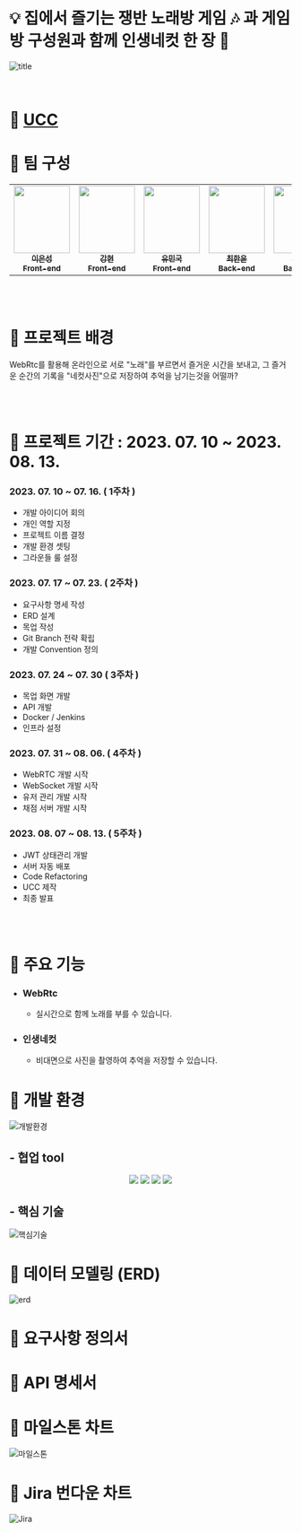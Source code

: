 # 💡 집에서 즐기는 쟁반 노래방 게임 🎶 과 게임방 구성원과 함께 인생네컷 한 장 📸

![title](https://github.com/SeongLI/SeongLI/assets/110223414/8e2f3464-1367-42ea-b984-057c92548330)

</br>

# 🎥 [UCC](https://github.com/SeongLI/SeongLI/assets/110223414/bc31e00a-9be6-4df2-a8d0-abd02ba9c157)

# 👥 팀 구성

<table align="center">
  <tr>
    <td align="center"><a href="https://github.com/SeongLI"><img src="https://avatars.githubusercontent.com/u/110223414?v=4" width="100px;" height="120px;" alt=""/><br /><sub><b>이은성<br>Front-end<br/></b></sub></a></td>
    <td align="center"><a href="https://github.com/hyunnn12"><img src="https://avatars.githubusercontent.com/u/119777617?v=4" width="100px;" height="120px;" alt=""/><br /><sub><b>강현<br> Front-end<br/></b></sub></a></td>
    <td align="center"><a href="https://github.com/acd4548"><img src="https://avatars.githubusercontent.com/u/122504425?v=4" width="100px;" height="120px;" alt=""/><br /><sub><b>유민국<br> Front-end<br/></b></sub></a></td>
    <td align="center"><a href="https://github.com/chlgksdbs"><img src="https://avatars.githubusercontent.com/u/96401350?v=4" width="100px;" height="120px;" alt=""/><br /><sub><b>최한윤<br> Back-end<br/></b></sub></a></td>
    <td align="center"><a href="https://github.com/sixinchnails"><img src="https://avatars.githubusercontent.com/u/36617233?v=4" width="100px;" height="120px;" alt=""/><br /><sub><b>최재용<br> Back-end<br/></b></sub></a></td>
    <td align="center"><a href="https://github.com/HongYouBin"><img src="https://avatars.githubusercontent.com/u/80053293?v=4" width="100px;" height="120px;" alt=""/><br /><sub><b>홍유빈<br> Back-end<br/></b></sub></a></td>
</table>

</br>
</br>

# 💬 프로젝트 배경

WebRtc를 활용해 온라인으로 서로 "노래"를 부르면서 즐거운 시간을 보내고, 그 즐거운 순간의 기록을 "네컷사진"으로 저장하여 추억을 남기는것을 어떨까?
 
</br>
</br>

# 💬 프로젝트 기간 : 2023. 07. 10 ~ 2023. 08. 13.

### 2023. 07. 10 ~ 07. 16. ( 1주차 )
- 개발 아이디어 회의
- 개인 역할 지정
- 프로젝트 이름 결정
- 개발 환경 셋팅
- 그라운들 룰 설정

### 2023. 07. 17 ~ 07. 23. ( 2주차 )
- 요구사항 명세 작성
- ERD 설계
- 목업 작성
- Git Branch 전략 확립
- 개발 Convention 정의

### 2023. 07. 24 ~ 07. 30 ( 3주차 )
- 목업 화면 개발
- API 개발
- Docker / Jenkins 
- 인프라 설정

### 2023. 07. 31 ~ 08. 06. ( 4주차 )
- WebRTC 개발 시작
- WebSocket 개발 시작
- 유저 관리 개발 시작
- 채점 서버 개발 시작

### 2023. 08. 07 ~ 08. 13. ( 5주차 )
- JWT 상태관리 개발
- 서버 자동 배포
- Code Refactoring
- UCC 제작
- 최종 발표

</br>
</br>

# 💬 주요 기능

- ### **WebRtc**

  - 실시간으로 함께 노래를 부를 수 있습니다.

- ### **인생네컷**

  - 비대면으로 사진을 촬영하여 추억을 저장할 수 있습니다.


# 💬 개발 환경
![개발환경](https://github.com/SeongLI/SeongLI/assets/110223414/1af732c8-74b5-41a9-84e6-a02528caf358)

## - 협업 tool
<p align="center">
<img src="https://img.shields.io/badge/figma-F24E1E?style=for-the-badge&logo=figma&logoColor=white">
<img src="https://img.shields.io/badge/jira-0052CC?style=for-the-badge&logo=jira&logoColor=white">
<img src="https://img.shields.io/badge/notion-000000?style=for-the-badge&logo=notion&logoColor=white">
<img src="https://img.shields.io/badge/gitlab-FC6D26?style=for-the-badge&logo=gitlab&logoColor=white">

## - 핵심 기술
![핵심기술](https://github.com/SeongLI/SeongLI/assets/110223414/f15aa243-2f8e-4302-9b1a-5afc257a0291)

# 💬 데이터 모델링 (ERD)

![erd](https://github.com/SeongLI/SeongLI/assets/110223414/89815772-f1c8-4e28-b6b7-89de1476078c)

# 💬 요구사항 정의서

# 💬 API 명세서


# 💬 마일스톤 차트
![마일스톤](https://github.com/SeongLI/SeongLI/assets/110223414/a3065136-2eb9-42bc-bc38-e96da8714f6f)

# 💬 Jira 번다운 차트
![Jira](https://github.com/SeongLI/SeongLI/assets/110223414/70e9bb46-e4b8-4492-af8e-9e57be3471ba)

<!-- # 💬 서비스 화면

</br>
</br>

## **인트로**

![intro]()

## **회원가입 및 로그인**

![signupsignin]()
</br>
</br>

## **마이페이지**

![mypage]()
</br>
</br>

## **게임페이지**

![gamepage]()
</br>
</br>

## **친구추가**

![addfriend]()
</br>
</br>

## **친구초대**

![invitefriend]()
</br>
</br>

## **사진촬영**

![shot]()
</br>
</br> -->
